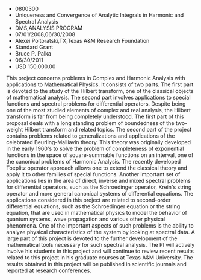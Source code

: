 
* 0800300
* Uniqueness and Convergence of Analytic Integrals in Harmonic and Spectral Analysis
* DMS,ANALYSIS PROGRAM
* 07/01/2008,06/30/2008
* Alexei Poltoratski,TX,Texas A&M Research Foundation
* Standard Grant
* Bruce P. Palka
* 06/30/2011
* USD 150,000.00

This project concerns problems in Complex and Harmonic Analysis with
applications to Mathematical Physics. It consists of two parts. The first part
is devoted to the study of the Hilbert transform, one of the classical objects
of mathematical analysis. The second part involves applications to special
functions and spectral problems for differential operators. Despite being one of
the most studied elements of complex and real analysis, the Hilbert transform is
far from being completely understood. The first part of this proposal deals with
a long standing problem of boundedness of the two-weight Hilbert transform and
related topics. The second part of the project contains problems related to
generalizations and applications of the celebrated Beurling-Malliavin theory.
This theory was originally developed in the early 1960's to solve the problem of
completeness of exponential functions in the space of square-summable functions
on an interval, one of the canonical problems of Harmonic Analysis. The recently
developed Toeplitz operator approach allows one to extend the classical theory
and apply it to other families of special functions. Another important set of
applications lies in the area of direct, inverse and mixed spectral problems for
differential operators, such as the Schroedinger operator, Krein's string
operator and more general canonical systems of differential equations. The
applications considered in this project are related to second-order differential
equations, such as the Schroedinger equation or the string equation, that are
used in mathematical physics to model the behavior of quantum systems, wave
propagation and various other physical phenomena. One of the important aspects
of such problems is the ability to analyze physical characteristics of the
system by looking at spectral data. A large part of this project is devoted to
the further development of the mathematical tools necessary for such spectral
analysis. The PI will actively involve his students in this project and will
continue to review recent results related to this project in his graduate
courses at Texas A&M University. The results obtained in this project will be
published in scientific journals and reported at research conferences.
